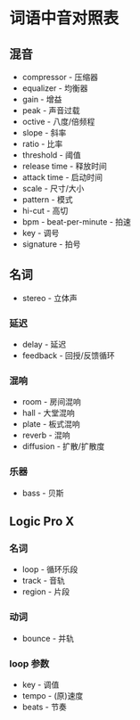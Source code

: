 # 词语中音对照表

## 混音
- compressor - 压缩器
- equalizer - 均衡器
- gain - 增益
- peak - 声音过载
- octive - 八度/倍频程
- slope - 斜率
- ratio - 比率
- threshold - 阈值
- release time - 释放时间
- attack time - 启动时间
- scale - 尺寸/大小
- pattern - 模式
- hi-cut - 高切
- bpm - beat-per-minute - 拍速
- key - 调号
- signature - 拍号
## 名词
- stereo - 立体声
### 延迟
- delay - 延迟
- feedback - 回授/反馈循环
### 混响
- room - 房间混响
- hall - 大堂混响
- plate - 板式混响
- reverb - 混响
- diffusion - 扩散/扩散度
### 乐器
- bass - 贝斯



## Logic Pro X
### 名词
- loop - 循环乐段
- track - 音轨
- region - 片段
### 动词
- bounce - 并轨
### loop 参数
- key - 调值
- tempo - (原)速度
- beats - 节奏
